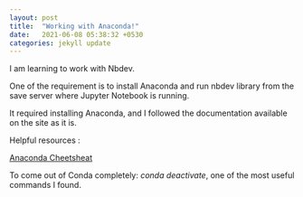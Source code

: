 ```yaml
---
layout: post
title:  "Working with Anaconda!"
date:   2021-06-08 05:38:32 +0530
categories: jekyll update
---
```


I am learning to work with Nbdev. 

One of the requirement is to install Anaconda and run nbdev library from the save server where Jupyter Notebook is running. 

It required installing Anaconda, and I followed the documentation available on the site as it is. 

Helpful resources :

[Anaconda Cheetsheat](https://kapeli.com/cheat_sheets/Conda.docset/Contents/Resources/Documents/index)

To come out of Conda completely: <em>conda deactivate</em>, one of the most useful commands I found. 


